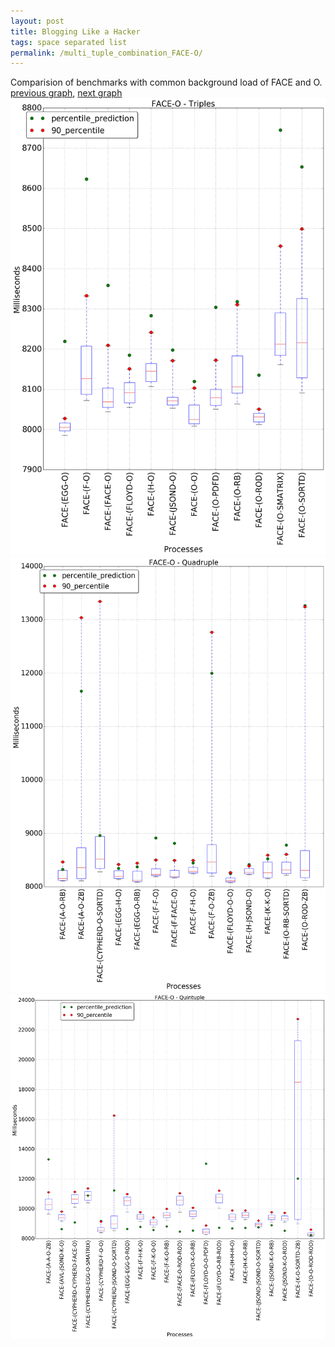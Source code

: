 ```yaml
---
layout: post
title: Blogging Like a Hacker
tags: space separated list
permalink: /multi_tuple_combination_FACE-O/
---
```


Comparision of benchmarks with common background load of FACE and O.
[previous graph](./multi_tuple_combination_FACE-K/), [next graph](./multi_tuple_combination_FACE-PDFD/)
<img src="./images/triple/FACE/FACE-O_box.png" alt="graph figure"><img src="./images/quadruple/FACE/FACE-O_box.png" alt="graph figure"><img src="./images/quintuple/FACE/FACE-O_box.png" alt="graph figure">
